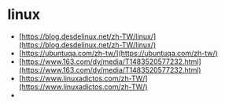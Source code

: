 # linux

- [https://blog.desdelinux.net/zh-TW/linux/](https://blog.desdelinux.net/zh-TW/linux/)
- [https://ubuntuqa.com/zh-tw/](https://ubuntuqa.com/zh-tw/)
- [https://www.163.com/dy/media/T1483520577232.html](https://www.163.com/dy/media/T1483520577232.html)
- [https://www.linuxadictos.com/zh-TW/](https://www.linuxadictos.com/zh-TW/)
- 
